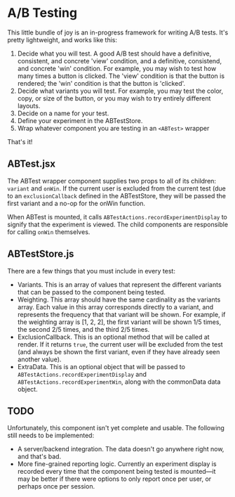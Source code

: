 # A/B Testing
This little bundle of joy is an in-progress framework for writing A/B tests. It's pretty lightweight, and works like this:

1. Decide what you will test. A good A/B test should have a definitive, consistent, and concrete 'view' condition, and a definitive, consistend, and concrete 'win' condition. For example, you may wish to test how many times a button is clicked. The 'view' condition is that the button is rendered; the 'win' condition is that the button is 'clicked'.
2. Decide what variants you will test. For example, you may test the color, copy, or size of the button, or you may wish to try entirely different layouts.
3. Decide on a name for your test.
4. Define your experiment in the ABTestStore.
5. Wrap whatever component you are testing in an `<ABTest>` wrapper

That's it!

## ABTest.jsx
The ABTest wrapper component supplies two props to all of its children: `variant` and `onWin`. If the current user is excluded from the current test (due to an `exclusionCallback` defined in the ABTestStore, they will be passed the first variant and a no-op for the onWin function.

When ABTest is mounted, it calls `ABTestActions.recordExperimentDisplay` to signify that the experiment is viewed. The child components are responsible for calling `onWin` themselves.

## ABTestStore.js
There are a few things that you must include in every test:

- Variants. This is an array of values that represent the different variants that can be passed to the component being tested.
- Weighting. This array should have the same cardinality as the variants array. Each value in this array corresponds directly to a variant, and represents the frequency that that variant will be shown. For example, if the weighting array is [1, 2, 2], the first variant will be shown 1/5 times, the second 2/5 times, and the third 2/5 times.
- ExclusionCallback. This is an optional method that will be called at render. If it returns `true`, the current user will be excluded from the test (and always be shown the first variant, even if they have already seen another value).
- ExtraData. This is an optional object that will be passed to `ABTestActions.recordExperimentDisplay` and `ABTestActions.recordExperimentWin`, along with the commonData data object.


## TODO
Unfortunately, this component isn't yet complete and usable. The following still needs to be implemented:
- A server/backend integration. The data doesn't go anywhere right now, and that's bad.
- More fine-grained reporting logic. Currently an experiment display is recorded every time that the component being tested is mounted—it may be better if there were options to only report once per user, or perhaps once per session.